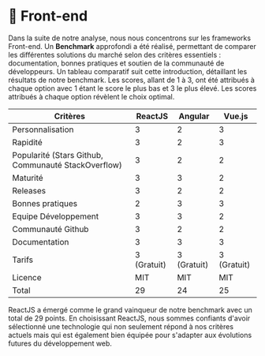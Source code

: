 # 🎨 Front-end

Dans la suite de notre analyse, nous nous concentrons sur les frameworks Front-end. Un **Benchmark** approfondi a été réalisé, permettant de comparer les différentes solutions du marché selon des critères essentiels : documentation, bonnes pratiques et soutien de la communauté de développeurs.
Un tableau comparatif suit cette introduction, détaillant les résultats de notre benchmark. Les scores, allant de 1 à 3, ont été attribués à chaque option avec 1 étant le score le plus bas et 3 le plus élevé. Les scores attribués à chaque option révèlent le choix optimal.

| Critères                 | ReactJS | Angular | Vue.js |
|--------------------------|---------|---------|--------|
| Personnalisation         | 3       | 2       | 3      |
| Rapidité                 | 3       | 2       | 3      |
| Popularité (Stars Github, Communauté StackOverflow) | 3       | 2       | 2      |
| Maturité                 | 3       | 3       | 2      |
| Releases                 | 3       | 2       | 2      |
| Bonnes pratiques         | 2       | 3       | 3      |
| Equipe Développement     | 3       | 3       | 2      |
| Communauté Github        | 3       | 2       | 2      |
| Documentation            | 3       | 3       | 3      |
| Tarifs                   | 3 (Gratuit) | 3 (Gratuit) | 3 (Gratuit)|
| Licence                  | MIT     | MIT     | MIT    |
| Total                    | 29      | 24      | 25     |

ReactJS a émergé comme le grand vainqueur de notre benchmark avec un total de 29 points. En choisissant ReactJS, nous sommes confiants d'avoir sélectionné une technologie qui non seulement répond à nos critères actuels mais qui est également bien équipée pour s'adapter aux évolutions futures du développement web.
